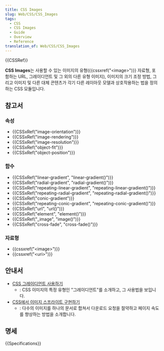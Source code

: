 ```yaml
---
title: CSS Images
slug: Web/CSS/CSS_Images
tags:
  - CSS
  - CSS Images
  - Guide
  - Overview
  - Reference
translation_of: Web/CSS/CSS_Images
---
```


{{CSSRef}}

**CSS Images**는 사용할 수 있는 이미지의 유형({{cssxref("&lt;image&gt;")}} 자료형, 포함하는 URL, 그레이디언트 및 그 외의 다른 유형 이미지), 이미지의 크기 조정 방법, 그리고 이미지 및 다른 대체 콘텐츠가 각기 다른 레이아웃 모델과 상호작용하는 법을 정의하는 CSS 모듈입니다.

## 참고서

### 속성

- {{CSSxRef("image-orientation")}}
- {{CSSxRef("image-rendering")}}
- {{CSSxRef("image-resolution")}}
- {{CSSxRef("object-fit")}}
- {{CSSxRef("object-position")}}

### 함수

- {{CSSxRef("linear-gradient", "linear-gradient()")}}
- {{CSSxRef("radial-gradient", "radial-gradient()")}}
- {{CSSxRef("repeating-linear-gradient", "repeating-linear-gradient()")}}
- {{CSSxRef("repeating-radial-gradient", "repeating-radial-gradient()")}}
- {{CSSxRef("conic-gradient")}}
- {{CSSxRef("repeating-conic-gradient", "repeating-conic-gradient()")}}
- {{CSSxRef("url", "url()")}}
- {{CSSxRef("element", "element()")}}
- {{CSSxRef("_image", "image()")}}
- {{CSSxRef("cross-fade", "cross-fade()")}}

### 자료형

- {{cssxref("&lt;image&gt;")}}
- {{cssxref("&lt;uri&gt;")}}

## 안내서

- [CSS 그레이디언트 사용하기](/ko/docs/Web/CSS/CSS_Images/Using_CSS_gradients)
  - : CSS 이미지의 특정 유형인 "그레이디언트"를 소개하고, 그 사용법을 보입니다.
- [CSS에서 이미지 스프라이트 구현하기](/ko/docs/Web/CSS/CSS_Images/Implementing_image_sprites_in_CSS)
  - : 다수의 이미지를 하나의 문서로 합쳐서 다운로드 요청을 절약하고 페이지 속도를 향상하는 방법을 소개합니다.

## 명세

{{Specifications}}
